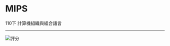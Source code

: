 # MIPS
 
110下 計算機組織與組合語言

---

![評分](https://github.com/dnkwww/MIPS/assets/114769287/ceb6e81b-8d38-47d6-8526-297a1057434e)
